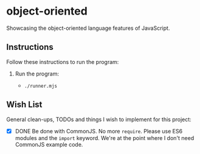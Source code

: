 # object-oriented

Showcasing the object-oriented language features of JavaScript.


## Instructions

Follow these instructions to run the program:

1. Run the program:
   * ```shell
     ./runner.mjs
     ```


## Wish List

General clean-ups, TODOs and things I wish to implement for this project:

* [x] DONE Be done with CommonJS. No more `require`. Please use ES6 modules and the `import` keyword. We're at the point where
  I don't need CommonJS example code.
